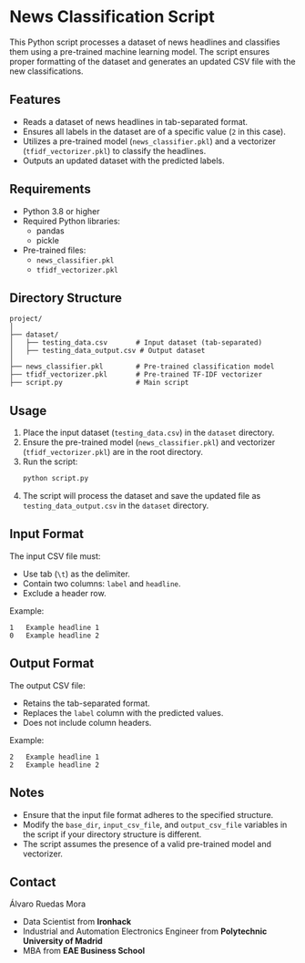 # News Classification Script

This Python script processes a dataset of news headlines and classifies them using a pre-trained machine learning model. The script ensures proper formatting of the dataset and generates an updated CSV file with the new classifications.

## Features

- Reads a dataset of news headlines in tab-separated format.
- Ensures all labels in the dataset are of a specific value (`2` in this case).
- Utilizes a pre-trained model (`news_classifier.pkl`) and a vectorizer (`tfidf_vectorizer.pkl`) to classify the headlines.
- Outputs an updated dataset with the predicted labels.

## Requirements

- Python 3.8 or higher
- Required Python libraries:
  - pandas
  - pickle
- Pre-trained files:
  - `news_classifier.pkl`
  - `tfidf_vectorizer.pkl`

## Directory Structure

```
project/
│
├── dataset/
│   ├── testing_data.csv       # Input dataset (tab-separated)
│   ├── testing_data_output.csv # Output dataset
│
├── news_classifier.pkl        # Pre-trained classification model
├── tfidf_vectorizer.pkl       # Pre-trained TF-IDF vectorizer
├── script.py                  # Main script
```

## Usage

1. Place the input dataset (`testing_data.csv`) in the `dataset` directory.
2. Ensure the pre-trained model (`news_classifier.pkl`) and vectorizer (`tfidf_vectorizer.pkl`) are in the root directory.
3. Run the script:
   ```bash
   python script.py
   ```
4. The script will process the dataset and save the updated file as `testing_data_output.csv` in the `dataset` directory.

## Input Format

The input CSV file must:
- Use tab (`\t`) as the delimiter.
- Contain two columns: `label` and `headline`.
- Exclude a header row.

Example:
```
1   Example headline 1
0   Example headline 2
```

## Output Format

The output CSV file:
- Retains the tab-separated format.
- Replaces the `label` column with the predicted values.
- Does not include column headers.

Example:
```
2   Example headline 1
2   Example headline 2
```

## Notes

- Ensure that the input file format adheres to the specified structure.
- Modify the `base_dir`, `input_csv_file`, and `output_csv_file` variables in the script if your directory structure is different.
- The script assumes the presence of a valid pre-trained model and vectorizer.

## Contact

Álvaro Ruedas Mora
    
- Data Scientist from **Ironhack**
- Industrial and Automation Electronics Engineer from **Polytechnic University of Madrid**
- MBA from **EAE Business School**

